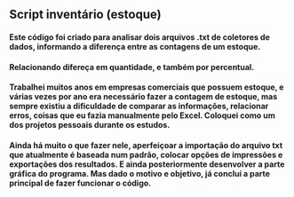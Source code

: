 ## Script inventário (estoque)

#### Este código foi criado para analisar dois arquivos .txt de coletores de dados, informando a diferença entre as contagens de um estoque.
#### Relacionando difereça em quantidade, e também por percentual.

#### Trabalhei muitos anos em empresas comerciais que possuem estoque, e várias vezes por ano era necessário fazer a contagem de estoque, mas sempre existiu a dificuldade de comparar as informações, relacionar erros, coisas que eu fazia manualmente pelo Excel. Coloquei como um dos projetos pessoais durante os estudos.

#### Ainda há muito o que fazer nele, aperfeiçoar a importação do arquivo txt que atualmente é baseada num padrão, colocar opções de impressões e exportações dos resultados. E ainda posteriormente desenvolver a parte gráfica do programa. Mas dado o motivo e objetivo, já concluí a parte principal de fazer funcionar o código.
